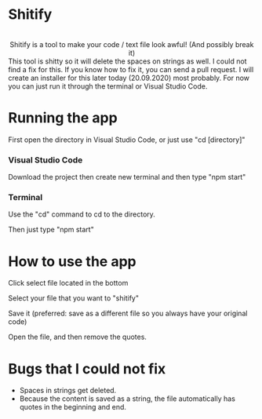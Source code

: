 # Shitify
<center><br>Shitify is a tool to make your code / text file look awful! (And possibly break it)<br></center>
This tool is shitty so it will delete the spaces on strings as well. I could not find a fix for this. If you know how to fix it, you can send a pull request.
I will create an installer for this later today (20.09.2020) most probably.
For now you can just run it through the terminal or Visual Studio Code.

<h1> Running the app </h1>
<p> First open the directory in Visual Studio Code, or just use "cd [directory]" </p>
<h3> Visual Studio Code </h3>
<p> Download the project then create new terminal and then type "npm start" </p>
<h3> Terminal </h3>
<p> Use the "cd" command to cd to the directory. </p>
<p> Then just type "npm start" </p>

<h1> How to use the app </h1>
<p> Click select file located in the bottom </p>
<p> Select your file that you want to "shitify" </p>
<p> Save it (preferred: save as a different file so you always have your original code) </p>
<p> Open the file, and then remove the quotes. </p>

<h1> Bugs that I could not fix </h1>
<ul>
  <li> Spaces in strings get deleted. </li>
  <li> Because the content is saved as a string, the file automatically has quotes in the beginning and end. </li>
</ul>
